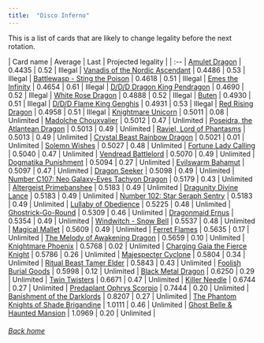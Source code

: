 ```yaml
---
title:  "Disco Inferno"
---
```


This is a list of cards that are likely to change legality before the next rotation.

| Card name | Average | Last | Projected legality |
| :-- |
[Amulet Dragon](https://db.ygoprodeck.com/card/?search=Amulet%20Dragon) | 0.4435 | 0.52 | Illegal |
[Vanadis of the Nordic Ascendant](https://db.ygoprodeck.com/card/?search=Vanadis%20of%20the%20Nordic%20Ascendant) | 0.4486 | 0.53 | Illegal |
[Battlewasp - Sting the Poison](https://db.ygoprodeck.com/card/?search=Battlewasp%20-%20Sting%20the%20Poison) | 0.4618 | 0.51 | Illegal |
[Emes the Infinity](https://db.ygoprodeck.com/card/?search=Emes%20the%20Infinity) | 0.4654 | 0.61 | Illegal |
[D/D/D Dragon King Pendragon](https://db.ygoprodeck.com/card/?search=D/D/D%20Dragon%20King%20Pendragon) | 0.4690 | 0.52 | Illegal |
[White Rose Dragon](https://db.ygoprodeck.com/card/?search=White%20Rose%20Dragon) | 0.4888 | 0.52 | Illegal |
[Buten](https://db.ygoprodeck.com/card/?search=Buten) | 0.4930 | 0.51 | Illegal |
[D/D/D Flame King Genghis](https://db.ygoprodeck.com/card/?search=D/D/D%20Flame%20King%20Genghis) | 0.4931 | 0.53 | Illegal |
[Red Rising Dragon](https://db.ygoprodeck.com/card/?search=Red%20Rising%20Dragon) | 0.4958 | 0.51 | Illegal |
[Knightmare Unicorn](https://db.ygoprodeck.com/card/?search=Knightmare%20Unicorn) | 0.5011 | 0.08 | Unlimited |
[Madolche Chouxvalier](https://db.ygoprodeck.com/card/?search=Madolche%20Chouxvalier) | 0.5012 | 0.47 | Unlimited |
[Poseidra, the Atlantean Dragon](https://db.ygoprodeck.com/card/?search=Poseidra,%20the%20Atlantean%20Dragon) | 0.5013 | 0.49 | Unlimited |
[Raviel, Lord of Phantasms](https://db.ygoprodeck.com/card/?search=Raviel,%20Lord%20of%20Phantasms) | 0.5013 | 0.49 | Unlimited |
[Crystal Beast Rainbow Dragon](https://db.ygoprodeck.com/card/?search=Crystal%20Beast%20Rainbow%20Dragon) | 0.5021 | 0.01 | Unlimited |
[Solemn Wishes](https://db.ygoprodeck.com/card/?search=Solemn%20Wishes) | 0.5027 | 0.48 | Unlimited |
[Fortune Lady Calling](https://db.ygoprodeck.com/card/?search=Fortune%20Lady%20Calling) | 0.5040 | 0.47 | Unlimited |
[Vendread Battlelord](https://db.ygoprodeck.com/card/?search=Vendread%20Battlelord) | 0.5070 | 0.49 | Unlimited |
[Dogmatika Punishment](https://db.ygoprodeck.com/card/?search=Dogmatika%20Punishment) | 0.5094 | 0.27 | Unlimited |
[Evilswarm Bahamut](https://db.ygoprodeck.com/card/?search=Evilswarm%20Bahamut) | 0.5097 | 0.47 | Unlimited |
[Dragon Seeker](https://db.ygoprodeck.com/card/?search=Dragon%20Seeker) | 0.5098 | 0.49 | Unlimited |
[Number C107: Neo Galaxy-Eyes Tachyon Dragon](https://db.ygoprodeck.com/card/?search=Number%20C107:%20Neo%20Galaxy-Eyes%20Tachyon%20Dragon) | 0.5179 | 0.43 | Unlimited |
[Altergeist Primebanshee](https://db.ygoprodeck.com/card/?search=Altergeist%20Primebanshee) | 0.5183 | 0.49 | Unlimited |
[Dragunity Divine Lance](https://db.ygoprodeck.com/card/?search=Dragunity%20Divine%20Lance) | 0.5183 | 0.49 | Unlimited |
[Number 102: Star Seraph Sentry](https://db.ygoprodeck.com/card/?search=Number%20102:%20Star%20Seraph%20Sentry) | 0.5183 | 0.49 | Unlimited |
[Lullaby of Obedience](https://db.ygoprodeck.com/card/?search=Lullaby%20of%20Obedience) | 0.5225 | 0.48 | Unlimited |
[Ghostrick-Go-Round](https://db.ygoprodeck.com/card/?search=Ghostrick-Go-Round) | 0.5309 | 0.46 | Unlimited |
[Dragonmaid Ernus](https://db.ygoprodeck.com/card/?search=Dragonmaid%20Ernus) | 0.5354 | 0.49 | Unlimited |
[Windwitch - Snow Bell](https://db.ygoprodeck.com/card/?search=Windwitch%20-%20Snow%20Bell) | 0.5537 | 0.48 | Unlimited |
[Magical Mallet](https://db.ygoprodeck.com/card/?search=Magical%20Mallet) | 0.5609 | 0.49 | Unlimited |
[Ferret Flames](https://db.ygoprodeck.com/card/?search=Ferret%20Flames) | 0.5635 | 0.17 | Unlimited |
[The Melody of Awakening Dragon](https://db.ygoprodeck.com/card/?search=The%20Melody%20of%20Awakening%20Dragon) | 0.5659 | 0.10 | Unlimited |
[Knightmare Phoenix](https://db.ygoprodeck.com/card/?search=Knightmare%20Phoenix) | 0.5768 | 0.02 | Unlimited |
[Charging Gaia the Fierce Knight](https://db.ygoprodeck.com/card/?search=Charging%20Gaia%20the%20Fierce%20Knight) | 0.5786 | 0.26 | Unlimited |
[Majespecter Cyclone](https://db.ygoprodeck.com/card/?search=Majespecter%20Cyclone) | 0.5804 | 0.34 | Unlimited |
[Ritual Beast Tamer Elder](https://db.ygoprodeck.com/card/?search=Ritual%20Beast%20Tamer%20Elder) | 0.5843 | 0.43 | Unlimited |
[Foolish Burial Goods](https://db.ygoprodeck.com/card/?search=Foolish%20Burial%20Goods) | 0.5998 | 0.12 | Unlimited |
[Black Metal Dragon](https://db.ygoprodeck.com/card/?search=Black%20Metal%20Dragon) | 0.6250 | 0.29 | Unlimited |
[Twin Twisters](https://db.ygoprodeck.com/card/?search=Twin%20Twisters) | 0.6671 | 0.47 | Unlimited |
[Killer Needle](https://db.ygoprodeck.com/card/?search=Killer%20Needle) | 0.6744 | 0.27 | Unlimited |
[Predaplant Ophrys Scorpio](https://db.ygoprodeck.com/card/?search=Predaplant%20Ophrys%20Scorpio) | 0.7444 | 0.20 | Unlimited |
[Banishment of the Darklords](https://db.ygoprodeck.com/card/?search=Banishment%20of%20the%20Darklords) | 0.8207 | 0.27 | Unlimited |
[The Phantom Knights of Shade Brigandine](https://db.ygoprodeck.com/card/?search=The%20Phantom%20Knights%20of%20Shade%20Brigandine) | 1.0111 | 0.46 | Unlimited |
[Ghost Belle & Haunted Mansion](https://db.ygoprodeck.com/card/?search=Ghost%20Belle%20%26%20Haunted%20Mansion) | 1.0969 | 0.20 | Unlimited |

###### [Back home](index)